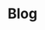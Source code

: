 ---
title: "Blog"
layout: home
author_profile: true
permalink: /blog/
header:
  overlay_image: /assets/images/welcome.png
---